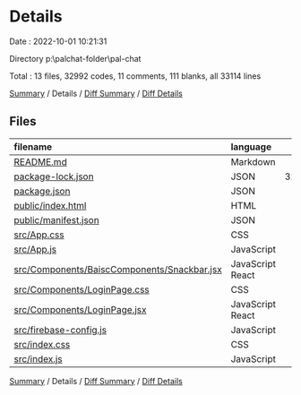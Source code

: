 # Details

Date : 2022-10-01 10:21:31

Directory p:\\palchat-folder\\pal-chat

Total : 13 files,  32992 codes, 11 comments, 111 blanks, all 33114 lines

[Summary](results.md) / Details / [Diff Summary](diff.md) / [Diff Details](diff-details.md)

## Files
| filename | language | code | comment | blank | total |
| :--- | :--- | ---: | ---: | ---: | ---: |
| [README.md](/README.md) | Markdown | 38 | 0 | 33 | 71 |
| [package-lock.json](/package-lock.json) | JSON | 32,449 | 0 | 1 | 32,450 |
| [package.json](/package.json) | JSON | 46 | 0 | 1 | 47 |
| [public/index.html](/public/index.html) | HTML | 20 | 0 | 2 | 22 |
| [public/manifest.json](/public/manifest.json) | JSON | 25 | 0 | 1 | 26 |
| [src/App.css](/src/App.css) | CSS | 51 | 0 | 10 | 61 |
| [src/App.js](/src/App.js) | JavaScript | 8 | 0 | 3 | 11 |
| [src/Components/BaiscComponents/Snackbar.jsx](/src/Components/BaiscComponents/Snackbar.jsx) | JavaScript React | 17 | 0 | 2 | 19 |
| [src/Components/LoginPage.css](/src/Components/LoginPage.css) | CSS | 121 | 0 | 16 | 137 |
| [src/Components/LoginPage.jsx](/src/Components/LoginPage.jsx) | JavaScript React | 178 | 8 | 34 | 220 |
| [src/firebase-config.js](/src/firebase-config.js) | JavaScript | 17 | 3 | 5 | 25 |
| [src/index.css](/src/index.css) | CSS | 12 | 0 | 2 | 14 |
| [src/index.js](/src/index.js) | JavaScript | 10 | 0 | 1 | 11 |

[Summary](results.md) / Details / [Diff Summary](diff.md) / [Diff Details](diff-details.md)